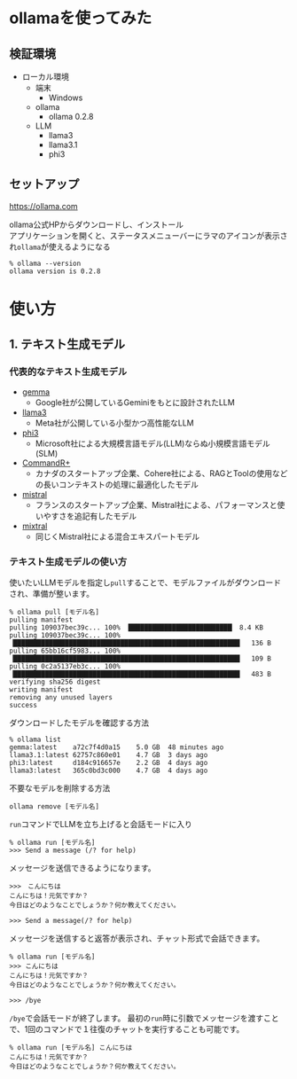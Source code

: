# ollamaを使ってみた

## 検証環境
- ローカル環境
  - 端末
    - Windows
  - ollama
    - ollama 0.2.8
  - LLM
    - llama3
    - llama3.1
    - phi3

## セットアップ
https://ollama.com

ollama公式HPからダウンロードし、インストール  
アプリケーションを開くと、ステータスメニューバーにラマのアイコンが表示され```ollama```が使えるようになる

```
% ollama --version
ollama version is 0.2.8
```

# 使い方
## 1. テキスト生成モデル
### 代表的なテキスト生成モデル
- [gemma](https://ollama.com/library/gemma)
  - Google社が公開しているGeminiをもとに設計されたLLM
- [llama3](https://ollama.com/library/llama3)
  - Meta社が公開している小型かつ高性能なLLM
- [phi3](https://ollama.com/library/phi3)
  - Microsoft社による大規模言語モデル(LLM)ならぬ小規模言語モデル(SLM)
- [CommandR+](https://ollama.com/library/command-r-plus)
  - カナダのスタートアップ企業、Cohere社による、RAGとToolの使用などの長いコンテキストの処理に最適化したモデル
- [mistral](https://ollama.com/library/mistral)
  - フランスのスタートアップ企業、Mistral社による、パフォーマンスと使いやすさを追記有したモデル
- [mixtral](https://ollama.com/library/mixtral)
  - 同じくMistral社による混合エキスパートモデル


### テキスト生成モデルの使い方

使いたいLLMモデルを指定し```pull```することで、モデルファイルがダウンロードされ、準備が整います。
```
% ollama pull [モデル名]
pulling manifest
pulling 109037bec39c... 100%  ██████████████████████████▏ 8.4 KB
pulling 109037bec39c... 100% ▕█████████████████████████████████████████████████████████▏  136 B
pulling 65bb16cf5983... 100% ▕█████████████████████████████████████████████████████████▏  109 B
pulling 0c2a5137eb3c... 100% ▕█████████████████████████████████████████████████████████▏  483 B
verifying sha256 digest
writing manifest
removing any unused layers  
success
```

ダウンロードしたモデルを確認する方法
```
% ollama list
gemma:latest    a72c7f4d0a15    5.0 GB  48 minutes ago
llama3.1:latest 62757c860e01    4.7 GB  3 days ago
phi3:latest     d184c916657e    2.2 GB  4 days ago
llama3:latest   365c0bd3c000    4.7 GB  4 days ago
```

不要なモデルを削除する方法
```
ollama remove [モデル名]
```

```run```コマンドでLLMを立ち上げると会話モードに入り
```
% ollama run [モデル名]
>>> Send a message (/? for help)
```
メッセージを送信できるようになります。
```
>>>　こんにちは
こんにちは！元気ですか？
今日はどのようなことでしょうか？何か教えてください。

>>> Send a message(/? for help)
```
メッセージを送信すると返答が表示され、チャット形式で会話できます。
```
% ollama run [モデル名]
>>> こんにちは
こんにちは！元気ですか？
今日はどのようなことでしょうか？何か教えてください。

>>> /bye
```
```/bye```で会話モードが終了します。
最初の```run```時に引数でメッセージを渡すことで、1回のコマンドで１往復のチャットを実行することも可能です。
```
% ollama run [モデル名] こんにちは
こんにちは！元気ですか？
今日はどのようなことでしょうか？何か教えてください。
```
